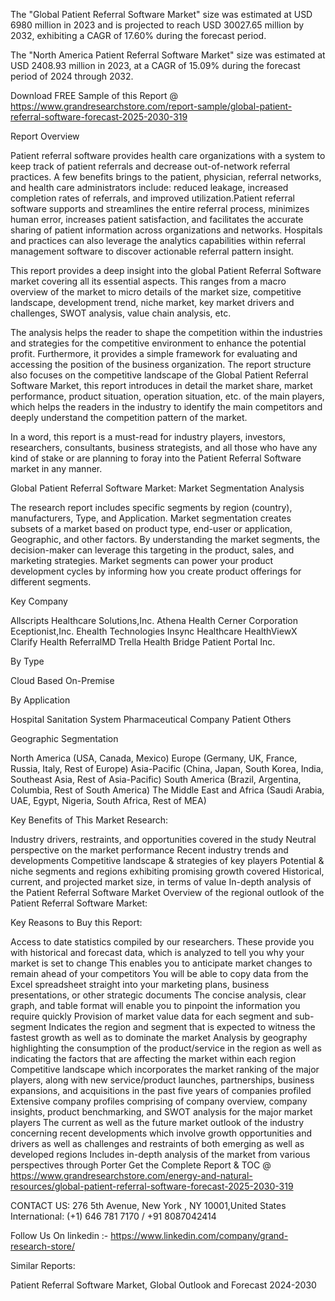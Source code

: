 The "Global Patient Referral Software Market" size was estimated at USD 6980 million in 2023 and is projected to reach USD 30027.65 million by 2032, exhibiting a CAGR of 17.60% during the forecast period.



The "North America Patient Referral Software Market" size was estimated at USD 2408.93 million in 2023, at a CAGR of 15.09% during the forecast period of 2024 through 2032.

Download FREE Sample of this Report @ https://www.grandresearchstore.com/report-sample/global-patient-referral-software-forecast-2025-2030-319




Report Overview







Patient referral software provides health care organizations with a system to keep track of patient referrals and decrease out-of-network referral practices. A few benefits brings to the patient, physician, referral networks, and health care administrators include: reduced leakage, increased completion rates of referrals, and improved utilization.Patient referral software supports and streamlines the entire referral process, minimizes human error, increases patient satisfaction, and facilitates the accurate sharing of patient information across organizations and networks. Hospitals and practices can also leverage the analytics capabilities within referral management software to discover actionable referral pattern insight.



This report provides a deep insight into the global Patient Referral Software market covering all its essential aspects. This ranges from a macro overview of the market to micro details of the market size, competitive landscape, development trend, niche market, key market drivers and challenges, SWOT analysis, value chain analysis, etc.



The analysis helps the reader to shape the competition within the industries and strategies for the competitive environment to enhance the potential profit. Furthermore, it provides a simple framework for evaluating and accessing the position of the business organization. The report structure also focuses on the competitive landscape of the Global Patient Referral Software Market, this report introduces in detail the market share, market performance, product situation, operation situation, etc. of the main players, which helps the readers in the industry to identify the main competitors and deeply understand the competition pattern of the market.



In a word, this report is a must-read for industry players, investors, researchers, consultants, business strategists, and all those who have any kind of stake or are planning to foray into the Patient Referral Software market in any manner.



Global Patient Referral Software Market: Market Segmentation Analysis

The research report includes specific segments by region (country), manufacturers, Type, and Application. Market segmentation creates subsets of a market based on product type, end-user or application, Geographic, and other factors. By understanding the market segments, the decision-maker can leverage this targeting in the product, sales, and marketing strategies. Market segments can power your product development cycles by informing how you create product offerings for different segments.



Key Company



Allscripts Healthcare Solutions,Inc.
Athena Health
Cerner Corporation
Eceptionist,Inc.
Ehealth Technologies
Insync Healthcare
HealthViewX
Clarify Health
ReferralMD
Trella Health
Bridge Patient Portal Inc.


By Type



Cloud Based
On-Premise


By Application



Hospital
Sanitation System
Pharmaceutical Company
Patient
Others


Geographic Segmentation



North America (USA, Canada, Mexico)
Europe (Germany, UK, France, Russia, Italy, Rest of Europe)
Asia-Pacific (China, Japan, South Korea, India, Southeast Asia, Rest of Asia-Pacific)
South America (Brazil, Argentina, Columbia, Rest of South America)
The Middle East and Africa (Saudi Arabia, UAE, Egypt, Nigeria, South Africa, Rest of MEA)


Key Benefits of This Market Research:



Industry drivers, restraints, and opportunities covered in the study
Neutral perspective on the market performance
Recent industry trends and developments
Competitive landscape & strategies of key players
Potential & niche segments and regions exhibiting promising growth covered
Historical, current, and projected market size, in terms of value
In-depth analysis of the Patient Referral Software Market
Overview of the regional outlook of the Patient Referral Software Market:


Key Reasons to Buy this Report:



Access to date statistics compiled by our researchers. These provide you with historical and forecast data, which is analyzed to tell you why your market is set to change
This enables you to anticipate market changes to remain ahead of your competitors
You will be able to copy data from the Excel spreadsheet straight into your marketing plans, business presentations, or other strategic documents
The concise analysis, clear graph, and table format will enable you to pinpoint the information you require quickly
Provision of market value data for each segment and sub-segment
Indicates the region and segment that is expected to witness the fastest growth as well as to dominate the market
Analysis by geography highlighting the consumption of the product/service in the region as well as indicating the factors that are affecting the market within each region
Competitive landscape which incorporates the market ranking of the major players, along with new service/product launches, partnerships, business expansions, and acquisitions in the past five years of companies profiled
Extensive company profiles comprising of company overview, company insights, product benchmarking, and SWOT analysis for the major market players
The current as well as the future market outlook of the industry concerning recent developments which involve growth opportunities and drivers as well as challenges and restraints of both emerging as well as developed regions
Includes in-depth analysis of the market from various perspectives through Porter
Get the Complete Report & TOC @ https://www.grandresearchstore.com/energy-and-natural-resources/global-patient-referral-software-forecast-2025-2030-319

  

CONTACT US:
276 5th Avenue, New York , NY 10001,United States
International: (+1) 646 781 7170 / +91 8087042414

Follow Us On linkedin :- https://www.linkedin.com/company/grand-research-store/


Similar Reports:

Patient Referral Software Market, Global Outlook and Forecast 2024-2030

